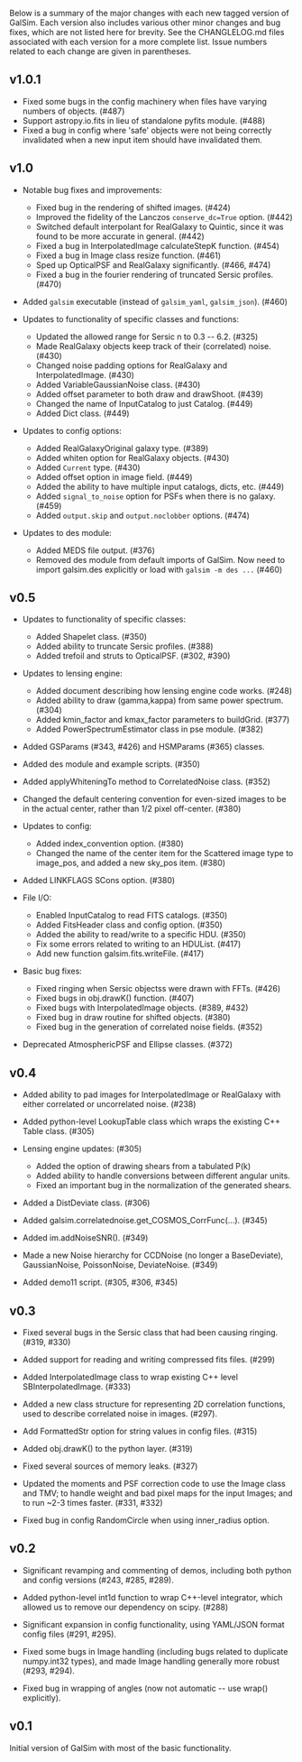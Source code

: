 Below is a summary of the major changes with each new tagged version of GalSim.
Each version also includes various other minor changes and bug fixes, which are 
not listed here for brevity.  See the CHANGLELOG.md files associated with each 
version for a more complete list.  Issue numbers related to each change are 
given in parentheses.

v1.0.1
----

* Fixed some bugs in the config machinery when files have varying numbers
  of objects. (#487)
* Support astropy.io.fits in lieu of standalone pyfits module. (#488)
* Fixed a bug in config where 'safe' objects were not being correctly 
  invalidated when a new input item should have invalidated them.


v1.0
----

* Notable bug fixes and improvements:
  * Fixed bug in the rendering of shifted images. (#424)
  * Improved the fidelity of the Lanczos `conserve_dc=True` option. (#442)
  * Switched default interpolant for RealGalaxy to Quintic, since it was
    found to be more accurate in general. (#442)
  * Fixed a bug in InterpolatedImage calculateStepK function. (#454)
  * Fixed a bug in Image class resize function. (#461)
  * Sped up OpticalPSF and RealGalaxy significantly. (#466, #474)
  * Fixed a bug in the fourier rendering of truncated Sersic profiles. (#470)

* Added `galsim` executable (instead of `galsim_yaml`, `galsim_json`). (#460)

* Updates to functionality of specific classes and functions:
  * Updated the allowed range for Sersic n to 0.3 -- 6.2. (#325)
  * Made RealGalaxy objects keep track of their (correlated) noise. (#430)
  * Changed noise padding options for RealGalaxy and InterpolatedImage. (#430)
  * Added VariableGaussianNoise class. (#430)
  * Added offset parameter to both draw and drawShoot. (#439)
  * Changed the name of InputCatalog to just Catalog. (#449)
  * Added Dict class. (#449)

* Updates to config options:
  * Added RealGalaxyOriginal galaxy type. (#389)
  * Added whiten option for RealGalaxy objects. (#430)
  * Added `Current` type. (#430)
  * Added offset option in image field. (#449)
  * Added the ability to have multiple input catalogs, dicts, etc. (#449)
  * Added `signal_to_noise` option for PSFs when there is no galaxy. (#459)
  * Added `output.skip` and `output.noclobber` options. (#474)

* Updates to des module:
  * Added MEDS file output. (#376)
  * Removed des module from default imports of GalSim.  Now need to import
    galsim.des explicitly or load with `galsim -m des ...` (#460)


v0.5
----

* Updates to functionality of specific classes:
  * Added Shapelet class. (#350)
  * Added ability to truncate Sersic profiles. (#388)
  * Added trefoil and struts to OpticalPSF. (#302, #390)

* Updates to lensing engine:
  * Added document describing how lensing engine code works. (#248)
  * Added ability to draw (gamma,kappa) from same power spectrum. (#304)
  * Added kmin_factor and kmax_factor parameters to buildGrid. (#377)
  * Added PowerSpectrumEstimator class in pse module. (#382)

* Added GSParams (#343, #426) and HSMParams (#365) classes.

* Added des module and example scripts. (#350)

* Added applyWhiteningTo method to CorrelatedNoise class. (#352)

* Changed the default centering convention for even-sized images to be in the
  actual center, rather than 1/2 pixel off-center. (#380)

* Updates to config:
  * Added index_convention option. (#380)
  * Changed the name of the center item for the Scattered image type to 
    image_pos, and added a new sky_pos item. (#380)

* Added LINKFLAGS SCons option. (#380)

* File I/O:
  * Enabled InputCatalog to read FITS catalogs. (#350)
  * Added FitsHeader class and config option. (#350)
  * Added the ability to read/write to a specific HDU. (#350)
  * Fix some errors related to writing to an HDUList. (#417)
  * Add new function galsim.fits.writeFile. (#417)

* Basic bug fixes:
  * Fixed ringing when Sersic objectss were drawn with FFTs. (#426)
  * Fixed bugs in obj.drawK() function. (#407)
  * Fixed bugs with InterpolatedImage objects. (#389, #432)
  * Fixed bug in draw routine for shifted objects. (#380)
  * Fixed bug in the generation of correlated noise fields. (#352)

* Deprecated AtmosphericPSF and Ellipse classes. (#372) 


v0.4
----

* Added ability to pad images for InterpolatedImage or RealGalaxy with either
  correlated or uncorrelated noise. (#238)

* Added python-level LookupTable class which wraps the existing C++ Table 
  class. (#305)

* Lensing engine updates: (#305)
  - Added the option of drawing shears from a tabulated P(k)
  - Added ability to handle conversions between different angular units.
  - Fixed an important bug in the normalization of the generated shears.

* Added a DistDeviate class. (#306)

* Added galsim.correlatednoise.get_COSMOS_CorrFunc(...). (#345)

* Added im.addNoiseSNR(). (#349)

* Made a new Noise hierarchy for CCDNoise (no longer a BaseDeviate), 
  GaussianNoise, PoissonNoise, DeviateNoise. (#349)

* Added demo11 script. (#305, #306, #345)


v0.3
----

* Fixed several bugs in the Sersic class that had been causing ringing. 
  (#319, #330)

* Added support for reading and writing compressed fits files. (#299)

* Added InterpolatedImage class to wrap existing C++ level SBInterpolatedImage. 
  (#333)

* Added a new class structure for representing 2D correlation functions, used 
  to describe correlated noise in images. (#297).

* Add FormattedStr option for string values in config files. (#315)

* Added obj.drawK() to the python layer. (#319)

* Fixed several sources of memory leaks. (#327)

* Updated the moments and PSF correction code to use the Image class and TMV;
  to handle weight and bad pixel maps for the input Images; and to run ~2-3 
  times faster. (#331, #332)

* Fixed bug in config RandomCircle when using inner_radius option.


v0.2
----

* Significant revamping and commenting of demos, including both python and 
  config versions (#243, #285, #289).

* Added python-level int1d function to wrap C++-level integrator, which
  allowed us to remove our dependency on scipy. (#288)

* Significant expansion in config functionality, using YAML/JSON format 
  config files (#291, #295).

* Fixed some bugs in Image handling (including bugs related to duplicate 
  numpy.int32 types), and made Image handling generally more robust (#293, #294).

* Fixed bug in wrapping of angles (now not automatic -- use wrap() explicitly).


v0.1
----

Initial version of GalSim with most of the basic functionality.

